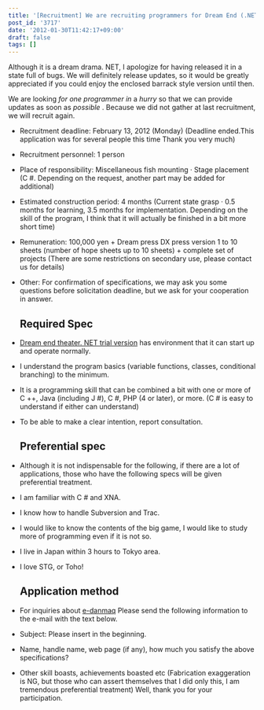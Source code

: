 ```yaml
---
title: '[Recruitment] We are recruiting programmers for Dream End (.NET version)'
post_id: '3717'
date: '2012-01-30T11:42:17+09:00'
draft: false
tags: []
---
```


Although it is a dream drama. NET, I apologize for having released it in a state full of bugs. We will definitely release updates, so it would be greatly appreciated if you could enjoy the enclosed barrack style version until then.

We are looking _for one programmer in_ a _hurry_ so that we can provide updates as soon as _possible_ . Because we did not gather at last recruitment, we will recruit again.

*   Recruitment deadline: February 13, 2012 (Monday) (Deadline ended.This application was for several people this time Thank you very much)
*   Recruitment personnel: 1 person
*   Place of responsibility: Miscellaneous fish mounting · Stage placement (C #. Depending on the request, another part may be added for additional)
*   Estimated construction period: 4 months (Current state grasp · 0.5 months for learning, 3.5 months for implementation. Depending on the skill of the program, I think that it will actually be finished in a bit more short time)
*   Remuneration: 100,000 yen + Dream press DX press version 1 to 10 sheets (number of hope sheets up to 10 sheets) + complete set of projects (There are some restrictions on secondary use, please contact us for details)
*   Other: For confirmation of specifications, we may ask you some questions before solicitation deadline, but we ask for your cooperation in answer.
    
    ## Required Spec
    

*   [Dream end theater. NET trial version](/!/thC/nph-thC3.0TrGetNightlyBuild.cgi) has environment that it can start up and operate normally.
*   I understand the program basics (variable functions, classes, conditional branching) to the minimum.
*   It is a programming skill that can be combined a bit with one or more of C ++, Java (including J #), C #, PHP (4 or later), or more. (C # is easy to understand if either can understand)
*   To be able to make a clear intention, report consultation.
    
    ## Preferential spec
    

*   Although it is not indispensable for the following, if there are a lot of applications, those who have the following specs will be given preferential treatment.
*   I am familiar with C # and XNA.
*   I know how to handle Subversion and Trac.
*   I would like to know the contents of the big game, I would like to study more of programming even if it is not so.
*   I live in Japan within 3 hours to Tokyo area.
*   I love STG, or Toho!
    
    ## Application method
    

*   For inquiries about [e-danmaq](https://www1n.sppd.ne.jp/danmaq.com/e-danmaq/index.cgi?type=shopinfo) Please send the following information to the e-mail with the text below.
*   Subject: Please insert <Dream Drama> in the beginning.
*   Name, handle name, web page (if any), how much you satisfy the above specifications?
*   Other skill boasts, achievements boasted etc (Fabrication exaggeration is NG, but those who can assert themselves that I did only this, I am tremendous preferential treatment) Well, thank you for your participation.
